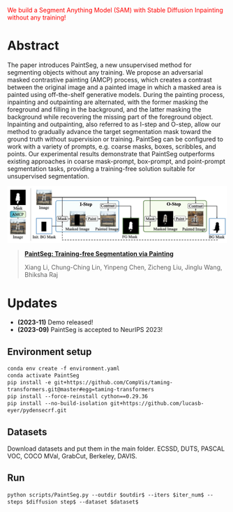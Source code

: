 <font color="red">We build a Segment Anything Model (SAM) with Stable Diffusion Inpainting without any training!</font>

# Abstract
<!-- ![avatar](illustration.jpg) -->
The paper introduces PaintSeg, a new unsupervised method for segmenting objects without any training. We propose an adversarial masked contrastive painting (AMCP) process, which creates a contrast between the original image and a painted image in which a masked area is painted using off-the-shelf generative models. During the painting process, inpainting and outpainting are alternated, with the former masking the foreground and filling in the background, and the latter masking the background while recovering the missing part of the foreground object. Inpainting and outpainting, also referred to as I-step and O-step, allow our method to gradually advance the target segmentation mask toward the ground truth without supervision or training. PaintSeg can be configured to work with a variety of prompts, e.g. coarse masks, boxes, scribbles, and points. Our experimental results demonstrate that PaintSeg outperforms existing approaches in coarse mask-prompt, box-prompt, and point-prompt segmentation tasks, providing a training-free solution suitable for unsupervised segmentation.
<p align="center"><img src="images/paintseg.png" width="700"/></p>

> [**PaintSeg: Training-free Segmentation via Painting**](https://arxiv.org/abs/2305.19406)
>
> Xiang Li, Chung-Ching Lin, Yinpeng Chen, Zicheng Liu, Jinglu Wang, Bhiksha Raj

# Updates
- **(2023-11)** Demo released!
- **(2023-09)** PaintSeg is accepted to NeurIPS 2023!


## Environment setup
```
conda env create -f environment.yaml
conda activate PaintSeg
pip install -e git+https://github.com/CompVis/taming-transformers.git@master#egg=taming-transformers
pip install --force-reinstall cython==0.29.36
pip install --no-build-isolation git+https://github.com/lucasb-eyer/pydensecrf.git
```
## Datasets
Download datasets and put them in the main folder.
ECSSD, DUTS, PASCAL VOC, COCO MVal, GrabCut, Berkeley, DAVIS.

## Run
```angular2html
python scripts/PaintSeg.py --outdir $outdir$ --iters $iter_num$ --steps $diffusion step$ --dataset $dataset$ 
```
